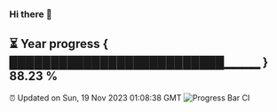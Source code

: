 ### Hi there 👋
⏳ Year progress { ██████████████████████████▁▁▁▁ } 88.23 %
---
⏰ Updated on Sun, 19 Nov 2023 01:08:38 GMT
![Progress Bar CI](https://github.com/liununu/liununu/workflows/Progress%20Bar%20CI/badge.svg)
